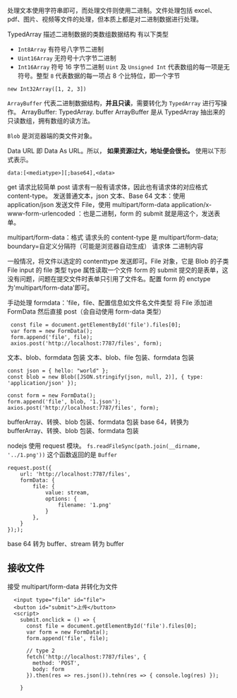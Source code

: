 处理文本使用字符串即可，而处理文件则使用二进制。文件处理包括 excel、pdf、图片、视频等文件的处理，但本质上都是对二进制数据进行处理。

TypedArray 描述二进制数据的类数组数据结构
有以下类型
-   `Int8Array` 有符号八字节二进制
-   `Uint16Array` 无符号十六字节二进制
-   `Int16Array` 符号 16 字节二进制
`Uint` 及 `Unsigned Int` 代表数组的每一项是无符号。整型 `8` 代表数据的每一项占 8 个比特位，即一个字节
```
new Int32Array([1, 2, 3])
```
`ArrayBuffer` 代表二进制数据结构，**并且只读**，需要转化为 `TypedArray` 进行写操作。
ArrayBuffer: TypedArray. buffer
ArrayBuffer 是从 TypedArray 抽出来的只读数组，拥有数组的读方法。

`Blob` 是浏览器端的类文件对象。

Data URL 即 Data As URL。所以， **如果资源过大，地址便会很长。** 使用以下形式表示。
```
data:[<mediatype>][;base64],<data>
```

get 请求比较简单
post 请求有一般有请求体，因此也有请求体的对应格式 content-type。
发送普通文本，json 文本、Base 64 文本：使用 application/json
发送文件 File，使用 multipart/form-data
application/x- www-form-urlencoded ：也是二进制，form 的 submit 就是用这个，发送表单。

multipart/form-data：格式
请求头的 content-type 是 multipart/form-data; boundary=自定义分隔符（可能是浏览器自动生成）
请求体
二进制内容

一般情况，将文件以选定的 contenttype 发送即可。File 对象，它是 Blob 的子类
File
input 的 file 类型 type 属性读取一个文件
form 的 submit 提交的是表单，这没有问题，问题在提交文件时表单只引用了文件名。配置 form 的 enctype 为'multipart/form-data'即可。

手动处理
formdata：'file，file、配置信息如文件名文件类型
将 File 添加进 FormData 然后直接 post（会自动使用 form-data 类型）
```
 const file = document.getElementById('file').files[0];
 var form = new FormData();
 form.append('file', file);
 axios.post('http://localhost:7787/files', form);
```

文本、blob、formdata 包装
文本、blob、file 包装、formdata 包装

```
const json = { hello: "world" };
const blob = new Blob([JSON.stringify(json, null, 2)], { type: 'application/json' });
    
const form = new FormData();
form.append('file', blob, '1.json');
axios.post('http://localhost:7787/files', form);
```
bufferArray、转换、blob 包装、formdata 包装
base 64，转换为 bufferArray、转换、blob 包装、formdata 包装


nodejs
使用 request 模块。
`fs.readFileSync(path.join(__dirname, '../1.png'))` 这个函数返回的是 `Buffer`
```
request.post({
    url: 'http://localhost:7787/files',
    formData: {
        file: {
            value: stream,
            options: {
                filename: '1.png'
            }
        },
    }
}););
```

base 64 转为 buffer、stream 转为 buffer


## 接收文件
接受 multipart/form-data 并转化为文件


```
  <input type="file" id="file">
  <button id="submit">上传</button>
  <script>
    submit.onclick = () => {
      const file = document.getElementById('file').files[0];
      var form = new FormData();
      form.append('file', file);

      // type 2
      fetch('http://localhost:7787/files', {
        method: 'POST',
        body: form
      }).then(res => res.json()).tehn(res => { console.log(res) });

    }
```
